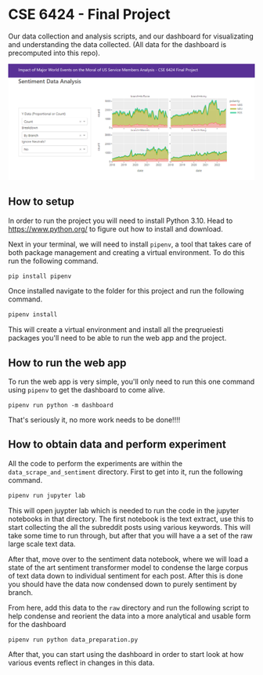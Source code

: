 # CSE 6424 - Final Project

Our data collection and analysis scripts, and our dashboard for visualizating and understanding the data collected. (All data for the dashboard is precomputed into this repo).

![screenshot](img/screenshot.png)

## How to setup

In order to run the project you will need to install Python 3.10. Head to https://www.python.org/ to figure out how to install and download.

Next in your terminal, we will need to install `pipenv`, a tool that takes care of both package management and creating a virtual environment. To do this run the following command.

```bash
pip install pipenv
```

Once installed navigate to the folder for this project and run the following command.

```bash
pipenv install
```

This will create a virtual environment and install all the preqrueiesti packages you'll need to be able to run the web app and the project.

## How to run the web app

To run the web app is very simple, you'll only need to run this one command using `pipenv` to get the dashboard to come alive.

```
pipenv run python -m dashboard
```


That's seriously it, no more work needs to be done!!!!

## How to obtain data and perform experiment

All the code to perform the experiments are within the `data_scrape_and_sentiment` directory. First to get into it, run the following command.

```bash
pipenv run jupyter lab
```

This will open juypter lab which is needed to run the code in the jupyter notebooks in that directory. The first notebook is the text extract, use this to start collecting the all the subreddit posts using various keywords. This will take some time to run through, but after that you will have a a set of the raw large scale text data.

After that, move over to the sentiment data notebook, where we will load a state of the art sentiment transformer model to condense the large corpus of text data down to individual sentiment for each post. After this is done you should have the data now condensed down to purely sentiment by branch.

From here, add this data to the `raw` directory and run the following script to help condense and reorient the data into a more analytical and usable form for the dashboard

```
pipenv run python data_preparation.py
```

After that, you can start using the dashboard in order to start look at how various events reflect in changes in this data.
